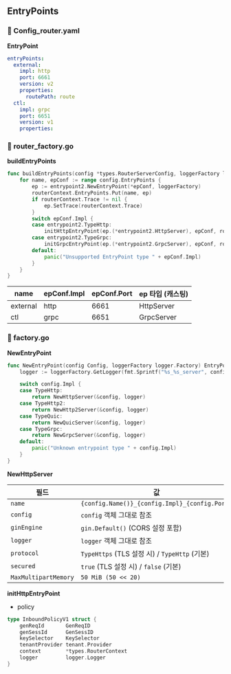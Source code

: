 

## EntryPoints

### 📒 Config_router.yaml

**EntryPoint**

```yaml
entryPoints:
  external:
    impl: http
    port: 6661
    version: v2
    properties:
      routePath: route
  ctl:
    impl: grpc
    port: 6651
    version: v1
    properties:
```



### 📒 router_factory.go

**buildEntryPoints**

```go
func buildEntryPoints(config *types.RouterServerConfig, loggerFactory logger.Factory, routerContext *types.RouterContext) {
	for name, epConf := range config.EntryPoints {
		ep := entrypoint2.NewEntryPoint(*epConf, loggerFactory)
		routerContext.EntryPoints.Put(name, ep)
		if routerContext.Trace != nil {
			ep.SetTrace(routerContext.Trace)
		}
		switch epConf.Impl {
		case entrypoint2.TypeHttp:
			initHttpEntryPoint(ep.(*entrypoint2.HttpServer), epConf, routerContext)
		case entrypoint2.TypeGrpc:
			initGrpcEntryPoint(ep.(*entrypoint2.GrpcServer), epConf, routerContext)
		default:
			panic("Unsupported EntryPoint type " + epConf.Impl)
		}
	}
}
```

| name     | epConf.Impl | epConf.Port | ep 타입 (캐스팅) |
| -------- | ----------- | ----------- | ---------------- |
| external | http        | 6661        | HttpServer       |
| ctl      | grpc        | 6651        | GrpcServer       |



### 📒 factory.go

**NewEntryPoint**

```go
func NewEntryPoint(config Config, loggerFactory logger.Factory) EntryPoint {
	logger := loggerFactory.GetLogger(fmt.Sprintf("%s_%s_server", config.Name(), config.Impl))

	switch config.Impl {
	case TypeHttp:
		return NewHttpServer(&config, logger)
	case TypeHttp2:
		return NewHttp2Server(&config, logger)
	case TypeQuic:
		return NewQuicServer(&config, logger)
	case TypeGrpc:
		return NewGrpcServer(&config, logger)
	default:
		panic("Unknown entrypoint type " + config.Impl)
	}
}
```



**NewHttpServer**

| 필드                 | 값                                            |
| -------------------- | --------------------------------------------- |
| `name`               | `{config.Name()}_{config.Impl}_{config.Port}` |
| `config`             | `config` 객체 그대로 참조                     |
| `ginEngine`          | `gin.Default()` (CORS 설정 포함)              |
| `logger`             | `logger` 객체 그대로 참조                     |
| `protocol`           | `TypeHttps` (TLS 설정 시) / `TypeHttp` (기본) |
| `secured`            | `true` (TLS 설정 시) / `false` (기본)         |
| `MaxMultipartMemory` | `50 MiB (50 << 20)`                           |



**initHttpEntryPoint**

- policy

```go
type InboundPolicyV1 struct {
	genReqId       GenReqID
	genSessId      GenSessID
	keySelector    KeySelector
	tenantProvider tenant.Provider
	context        *types.RouterContext
	logger         logger.Logger
}
```

